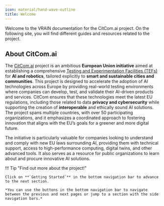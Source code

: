 ```yaml
---
icon: material/hand-wave-outline
title: Welcome
---
```


Welcome to the VRAIN documentation for the CitCom.ai project. On the following site, you will find different guides and resources related to the project. 

## About CitCom.ai
The [CitCom.ai](https://citcom.ai) project is an ambitious **European Union initiative** aimed at establishing a comprehensive [Testing and Experimentation Facilities (TEFs)](https://digital-strategy.ec.europa.eu/en/activities/testing-and-experimentation-facilities) for **AI and robotics**, tailored explicitly to **smart and sustainable cities and communities**. This project is designed to accelerate the adoption of AI technologies across Europe by providing real-world testing environments where companies can develop, test, and validate their AI-driven products and services. CitCom ensures that these technologies meet the latest EU regulations, including those related to data **privacy and cybersecurity** while supporting the creation of **interoperable** and ethically sound AI solutions. The project spans multiple countries, with over 50 participating organizations, and it emphasizes a coordinated approach to fostering innovation that aligns with the EU’s goals for a greener and more digital future.

The initiative is particularly valuable for companies looking to understand and comply with new EU laws surrounding AI, providing them with technical support, access to high-performance computing, digital twins, and other advanced tools. It also serves as a resource for public organizations to learn about and procure innovative AI solutions.


!!! Tip "Find out more about the project!"

    Click on **`Getting Started`** in the bottom navigation bar to advance to the next section.

    *You can use the buttons in the bottom navigation bar to navigate between the previous and next pages or jump to a section with the side navigation bars.*